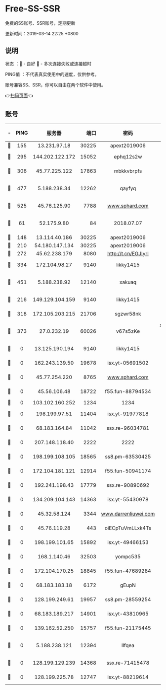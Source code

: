 # Free-SS-SSR

免费的SS账号、SSR账号，定期更新

更新时间：2019-03-14 22:25 +0800

## 说明

状态     ：🙂 - 良好 🙁 - 多次连接失败或连接超时

PING值   ：不代表真实使用中的速度，仅供参考。

账号兼容SS、SSR，你可以自由在两个软件中使用。

👉[扫码页面](https://liesauer.github.io/Free-SS-SSR/)👈

## 账号

|-|PING|服务器|端口|密码|加密方式|区域|
|:----:|:----:|:-----:|-----:|:----:|:----:|:----:|
|🙂|155|13.231.97.18|30225|apext2019006|chacha20|JP|
|🙂|295|144.202.122.172|15052|ephq12s2w|aes-256-cfb|US|
|🙂|306|45.77.225.122|17863|mbkkvbrpfs|aes-256-cfb|GB|
|🙂|477|5.188.238.34|12262|qayfyq|chacha20-ietf-poly1305|BR|
|🙂|525|45.76.125.90|7788|www.sphard.com|aes-256-cfb|AU|
|🙂|61|52.175.9.80|84|2018.07.07|chacha20-ietf-poly1305|HK|
|🙂|148|13.114.40.186|30225|apext2019006|chacha20|JP|
|🙂|210|54.180.147.134|30225|apext2019006|chacha20|KR|
|🙂|272|45.62.238.179|8080|http://t.cn/EGJIyrl|rc4-md5|CA|
|🙂|334|172.104.98.27|9140|likky1415|aes-256-cfb|JP|
|🙂|451|5.188.238.92|12140|xakuaq|chacha20-ietf-poly1305|BR|
|🙁|216|149.129.104.159|9140|likky1415|aes-256-cfb|HK|
|🙁|318|172.105.203.215|21706|sgzwr58nk|aes-256-cfb|JP|
|🙁|373|27.0.232.19|60026|v67s5zKe|xchacha20-ietf-poly1305|HK|
|🙁|0|13.125.190.194|9140|likky1415|aes-256-cfb|KR|
|🙁|0|162.243.139.50|19678|isx.yt-05691502|aes-256-cfb|US|
|🙁|0|45.77.254.220|8765|www.sphard.com|aes-256-cfb|SG|
|🙁|0|45.56.106.48|18722|f55.fun-88794534|aes-256-cfb|US|
|🙁|0|103.102.160.252|1234|1234|rc4-md5|JP|
|🙁|0|198.199.97.51|11404|isx.yt-91977818|aes-256-cfb|US|
|🙁|0|68.183.164.84|11042|ssx.re-96034781|aes-256-cfb|US|
|🙁|0|207.148.118.40|2222|2222|aes-256-cfb|SG|
|🙁|0|198.199.108.105|18565|ss8.pm-63530425|aes-256-cfb|US|
|🙁|0|172.104.181.121|12914|f55.fun-50941174|aes-256-cfb|SG|
|🙁|0|192.241.198.43|17779|ssx.re-90890692|aes-256-cfb|US|
|🙁|0|134.209.104.143|14363|isx.yt-55430978|aes-256-cfb|SG|
|🙁|0|45.32.58.124|3344|www.darrenliuwei.com|aes-256-cfb|JP|
|🙁|0|45.76.119.28|443|oiECpTuVmLLxk4Ts|aes-256-cfb|AU|
|🙁|0|198.199.101.65|15892|isx.yt-49466153|aes-256-cfb|US|
|🙁|0|168.1.140.46|32503|yompc535|aes-256-cfb|AU|
|🙁|0|172.104.170.25|18845|f55.fun-47689284|aes-256-cfb|SG|
|🙁|0|68.183.183.18|6172|gEupN|aes-256-cfb|SG|
|🙁|0|128.199.249.61|19957|ss8.pm-28559254|aes-256-cfb|SG|
|🙁|0|68.183.189.217|14901|isx.yt-43810965|aes-256-cfb|SG|
|🙁|0|139.162.52.250|15757|f55.fun-21175445|aes-256-cfb|SG|
|🙁|0|5.188.238.121|12394|llfqea|chacha20-ietf-poly1305|BR|
|🙁|0|128.199.129.239|14368|ssx.re-71415478|aes-256-cfb|SG|
|🙁|0|128.199.225.78|12747|isx.yt-88219614|aes-256-cfb|SG|
